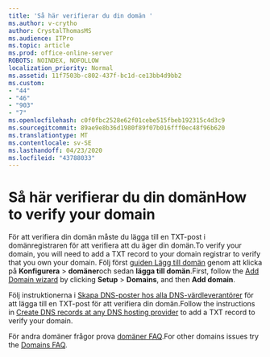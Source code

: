 ```yaml
---
title: 'Så här verifierar du din domän '
ms.author: v-crytho
author: CrystalThomasMS
ms.audience: ITPro
ms.topic: article
ms.prod: office-online-server
ROBOTS: NOINDEX, NOFOLLOW
localization_priority: Normal
ms.assetid: 11f7503b-c802-437f-bc1d-ce13bb4d9bb2
ms.custom:
- "44"
- "46"
- "903"
- "7"
ms.openlocfilehash: c0f0fbc2528e62f01cebe515fbeb192315c4d3c9
ms.sourcegitcommit: 89ae9e8b36d1980f89f07b016fff0ec48f96b620
ms.translationtype: MT
ms.contentlocale: sv-SE
ms.lasthandoff: 04/23/2020
ms.locfileid: "43788033"
---
```

# <a name="how-to-verify-your-domain"></a><span data-ttu-id="7a521-102">Så här verifierar du din domän</span><span class="sxs-lookup"><span data-stu-id="7a521-102">How to verify your domain</span></span>

<span data-ttu-id="7a521-103">För att verifiera din domän måste du lägga till en TXT-post i domänregistraren för att verifiera att du äger din domän.</span><span class="sxs-lookup"><span data-stu-id="7a521-103">To verify your domain, you will need to add a TXT record to your domain registrar to verify that you own your domain.</span></span> <span data-ttu-id="7a521-104">Följ först [guiden Lägg till domän](https://portal.office.com/adminportal/home#/Domains/Wizard) genom att klicka på **Konfigurera** \> **domäner**och sedan **lägga till domän**.</span><span class="sxs-lookup"><span data-stu-id="7a521-104">First, follow the [Add Domain wizard](https://portal.office.com/adminportal/home#/Domains/Wizard) by clicking **Setup** \> **Domains**, and then **Add domain**.</span></span>
  
<span data-ttu-id="7a521-105">Följ instruktionerna i [Skapa DNS-poster hos alla DNS-värdleverantörer](https://docs.microsoft.com/office365/admin/get-help-with-domains/create-dns-records-at-any-dns-hosting-provider) för att lägga till en TXT-post för att verifiera din domän.</span><span class="sxs-lookup"><span data-stu-id="7a521-105">Follow the instructions in [Create DNS records at any DNS hosting provider](https://docs.microsoft.com/office365/admin/get-help-with-domains/create-dns-records-at-any-dns-hosting-provider) to add a TXT record to verify your domain.</span></span>

<span data-ttu-id="7a521-106">För andra domäner frågor prova [domäner FAQ](https://docs.microsoft.com/microsoft-365/admin/setup/domains-faq).</span><span class="sxs-lookup"><span data-stu-id="7a521-106">For other domains issues try the [Domains FAQ](https://docs.microsoft.com/microsoft-365/admin/setup/domains-faq).</span></span>
